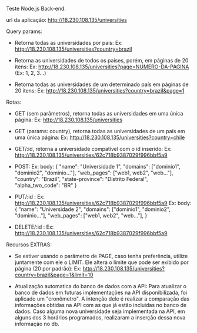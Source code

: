 Teste Node.js Back-end.

url da aplicação: http://18.230.108.135/universities

Query params:

- Retorna todas as universidades por pais:
Ex: http://18.230.108.135/universities?country=brazil

- Retorna as universidades de todos os paises, porém, em páginas de 20 itens:
Ex: http://18.230.108.135/universities?page=NUMERO-DA-PAGINA (Ex: 1, 2, 3...)

- Retorna todas as universidades de um determinado país em páginas de 20 itens:
Ex: http://18.230.108.135/universities?country=brazil&page=1


Rotas:

- GET (sem parâmetros), retorna todas as universidades em uma única página:
Ex: http://18.230.108.135/universities

- GET (params: country), retorna todas as universidades de um país em uma única página:
Ex: http://18.230.108.135/universities?country=chile

- GET/:id, retorna a universidade compatível com o id inserido:
Ex: http://18.230.108.135/universities/62c718b9387029f996bbf5a9

- POST: 
Ex: body: {
		"name": "Universidade 1",
		"domains": ["dominio1", "dominio2", "dominio..."],
		"web_pages": ["web1, web2", "web..."],
		"country": "Brazil",
		"state-province": "Distrito Federal",
	  "alpha_two_code": "BR"
	}
  
 - PUT/:id :
 Ex: http://18.230.108.135/universities/62c718b9387029f996bbf5a9
 Ex: body: {
		"name": "Universidade 2",
		"domains": ["dominio1", "dominio2", "dominio..."],
		"web_pages": ["web1, web2", "web..."],
	}
 
 - DELETE/:id :
 Ex: http://18.230.108.135/universities/62c718b9387029f996bbf5a9


Recursos EXTRAS:

- Se estiver usando o parâmetro de PAGE, caso tenha preferência, utilize juntamente com ele o LIMIT. Ele altera o limite que pode ser exibido por página (20 por padrão):
Ex: http://18.230.108.135/universities?country=brazil&page=1&limit=10

- Atualização automatica do banco de dados com a API:
Para atualizar o banco de dados em futuras implementações na API disponibilizada, foi aplicado um "cronômetro". A intenção dele é realizar a comparação das informações obtidas na API com as que já estão incluidas no banco de dados. Caso alguma nova universidade seja implementada na API, em alguns dos 3 horários programados, realizaram a inserção dessa nova informação no db. 

